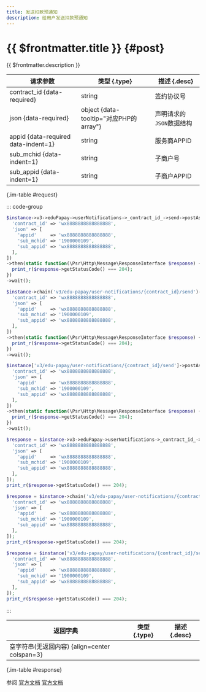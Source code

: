 ```yaml
---
title: 发送扣款预通知
description: 给用户发送扣款预通知
---
```


# {{ $frontmatter.title }} {#post}

{{ $frontmatter.description }}

| 请求参数 | 类型 {.type} | 描述 {.desc}
| --- | --- | ---
| contract_id {data-required} | string | 签约协议号
| json {data-required} | object {data-tooltip="对应PHP的array"} | 声明请求的`JSON`数据结构
| appid {data-required data-indent=1} | string | 服务商APPID
| sub_mchid {data-indent=1} | string | 子商户号
| sub_appid {data-indent=1} | string | 子商户APPID

{.im-table #request}

::: code-group

```php [异步纯链式]
$instance->v3->eduPapay->userNotifications->_contract_id_->send->postAsync([
  'contract_id' => 'wx8888888888888888',
  'json' => [
    'appid'     => 'wx8888888888888888',
    'sub_mchid' => '1900000109',
    'sub_appid' => 'wx8888888888888888',
  ],
])
->then(static function(\Psr\Http\Message\ResponseInterface $response) {
  print_r($response->getStatusCode() === 204);
})
->wait();
```

```php [异步声明式]
$instance->chain('v3/edu-papay/user-notifications/{contract_id}/send')->postAsync([
  'contract_id' => 'wx8888888888888888',
  'json' => [
    'appid'     => 'wx8888888888888888',
    'sub_mchid' => '1900000109',
    'sub_appid' => 'wx8888888888888888',
  ],
])
->then(static function(\Psr\Http\Message\ResponseInterface $response) {
  print_r($response->getStatusCode() === 204);
})
->wait();
```

```php [异步属性式]
$instance['v3/edu-papay/user-notifications/{contract_id}/send']->postAsync([
  'contract_id' => 'wx8888888888888888',
  'json' => [
    'appid'     => 'wx8888888888888888',
    'sub_mchid' => '1900000109',
    'sub_appid' => 'wx8888888888888888',
  ],
])
->then(static function(\Psr\Http\Message\ResponseInterface $response) {
  print_r($response->getStatusCode() === 204);
})
->wait();
```

```php [同步纯链式]
$response = $instance->v3->eduPapay->userNotifications->_contract_id_->send->post([
  'contract_id' => 'wx8888888888888888',
  'json' => [
    'appid'     => 'wx8888888888888888',
    'sub_mchid' => '1900000109',
    'sub_appid' => 'wx8888888888888888',
  ],
]);
print_r($response->getStatusCode() === 204);
```

```php [同步声明式]
$response = $instance->chain('v3/edu-papay/user-notifications/{contract_id}/send')->post([
  'contract_id' => 'wx8888888888888888',
  'json' => [
    'appid'     => 'wx8888888888888888',
    'sub_mchid' => '1900000109',
    'sub_appid' => 'wx8888888888888888',
  ],
]);
print_r($response->getStatusCode() === 204);
```

```php [同步属性式]
$response = $instance['v3/edu-papay/user-notifications/{contract_id}/send']->post([
  'contract_id' => 'wx8888888888888888',
  'json' => [
    'appid'     => 'wx8888888888888888',
    'sub_mchid' => '1900000109',
    'sub_appid' => 'wx8888888888888888',
  ],
]);
print_r($response->getStatusCode() === 204);
```

:::

| 返回字典 | 类型 {.type} | 描述 {.desc}
| --- | --- | ---
| 空字符串(无返回内容) {align=center colspan=3}

{.im-table #response}

参阅 [官方文档](https://pay.weixin.qq.com/doc/v3/merchant/4012524814) [官方文档](https://pay.weixin.qq.com/doc/v3/partner/4012855408)
